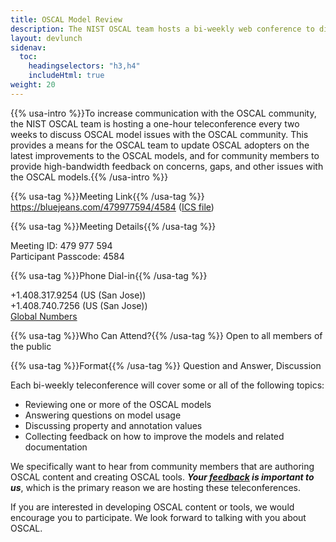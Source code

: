 ```yaml
---
title: OSCAL Model Review
description: The NIST OSCAL team hosts a bi-weekly web conference to discuss OSCAL model issues.
layout: devlunch
sidenav:
  toc:
    headingselectors: "h3,h4"
    includeHtml: true
weight: 20
---
```


{{% usa-intro %}}To increase communication with the OSCAL community, the NIST OSCAL team is hosting a one-hour teleconference every two weeks to discuss OSCAL model issues with the OSCAL community. This provides a means for the OSCAL team to update OSCAL adopters on the latest improvements to the OSCAL models, and for community members to provide high-bandwidth feedback on concerns, gaps, and other issues with the OSCAL models.{{% /usa-intro %}}

{{% usa-tag %}}Meeting Link{{% /usa-tag %}} https://bluejeans.com/479977594/4584 ([ICS file](oscal-model-review.ics))

{{% usa-tag %}}Meeting Details{{% /usa-tag %}}

Meeting ID: 479 977 594<br>
Participant Passcode: 4584

{{% usa-tag %}}Phone Dial-in{{% /usa-tag %}}

+1.408.317.9254 (US (San Jose))<br>
+1.408.740.7256 (US (San Jose))<br>
[Global Numbers](https://www.bluejeans.com/premium-numbers)

{{% usa-tag %}}Who Can Attend?{{% /usa-tag %}} Open to all members of the public

{{% usa-tag %}}Format{{% /usa-tag %}} Question and Answer, Discussion

Each bi-weekly teleconference will cover some or all of the following topics:

-	Reviewing one or more of the OSCAL models
-	Answering questions on model usage
-	Discussing property and annotation values
-	Collecting feedback on how to improve the models and related documentation

We specifically want to hear from community members that are authoring OSCAL content and creating OSCAL tools. ***Your [feedback](/contribute/contact/) is important to us***, which is the primary reason we are hosting these teleconferences.

If you are interested in developing OSCAL content or tools, we would encourage you to participate. We look forward to talking with you about OSCAL.
